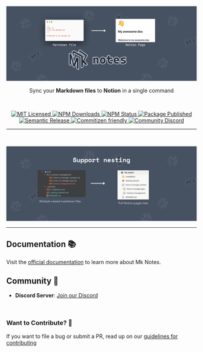 <img src="./assets/mk-notes-banner.png" width="800"/>

<p align="center">
Sync your <b>Markdown files</b> to <b>Notion</b> in a single command
</p>

<br />

<p align="center">
    <a href="https://github.com/Myastr0/mk-notes/blob/master/LICENSE">
      <img alt="MIT Licensed" src="https://img.shields.io/npm/l/@nrwl/workspace.svg?style=flat" />
    </a>
    <a href="https://www.npmjs.com/package/@mk-notes/cli">
        <img alt="NPM Downloads" src="https://img.shields.io/npm/dm/%40mk-notes%2Fcli">
    </a>
    <a href="https://www.npmjs.com/package/@mk-notes/cli">
      <img alt="NPM Status" src="https://img.shields.io/npm/v/%40mk-notes%2Fcli?style=flat" />
    </a>
    <a href="https://github.com/Myastr0/mk-notes/actions/workflows/deploy-package.yml">
      <img alt="Package Published" src="https://github.com/Myastr0/mk-notes/actions/workflows/deploy-package.yml/badge.svg?event=release" />
    </a>
    <a href="">
      <img alt="Semantic Release" src="https://img.shields.io/badge/%20%20%F0%9F%93%A6%F0%9F%9A%80-semantic--release-e10079.svg?style=flat" />
    </a>
    <a href="https://commitizen.github.io/cz-cli/">
      <img alt="Commitizen friendly" src="https://img.shields.io/badge/commitizen-friendly-brightgreen.svg">
    </a>
    <a href="https://discord.gg/AuVGNnyMfQ">
      <img alt="Community Discord" src="https://img.shields.io/discord/1336688241583325224?label=Community%20Discord&labelColor=404eee">
    </a>
</p>

<hr />

<br />

![Support nesting](./assets/support-nesting.png)

---

## Documentation 📚

Visit the [official documentation](https://docs.mk-notes.io) to learn more about Mk Notes.

## Community 📣

- **Discord Server**: [Join our Discord](https://discord.gg/AuVGNnyMfQ)

<br />

### Want to Contribute? 💪

If you want to file a bug or submit a PR, read up on
our [guidelines for contributing](https://github.com/Myastr0/mk-notes/blob/master/CONTRIBUTING.md)
